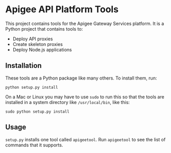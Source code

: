 # Apigee API Platform Tools

This project contains tools for the Apigee Gateway Services platform. It is
a Python project that contains tools to:

* Deploy API proxies
* Create skeleton proxies
* Deploy Node.js applications

## Installation

These tools are a Python package like many others. To install them, run:

    python setup.py install
    
On a Mac or Linux you may have to use `sudo` to run this so that the tools
are installed in a system directory like `/usr/local/bin`, like this:

    sudo python setup.py install
    
## Usage

`setup.py` installs one tool called `apigeetool`. Run `apigeetool` to see the
list of commands that it supports.
